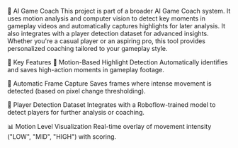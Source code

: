 🧠 AI Game Coach
This project is part of a broader AI Game Coach system. It uses motion analysis and computer vision to detect key moments in gameplay videos and automatically captures highlights for later analysis.
It also integrates with a player detection dataset for advanced insights.
Whether you're a casual player or an aspiring pro, this tool provides personalized coaching tailored to your gameplay style.

🎯 Key Features
🎥 Motion-Based Highlight Detection
Automatically identifies and saves high-action moments in gameplay footage.

📸 Automatic Frame Capture
Saves frames where intense movement is detected (based on pixel change thresholding).

🧍 Player Detection Dataset
Integrates with a Roboflow-trained model to detect players for further analysis or coaching.

📊 Motion Level Visualization
Real-time overlay of movement intensity ("LOW", "MID", "HIGH") with scoring.
